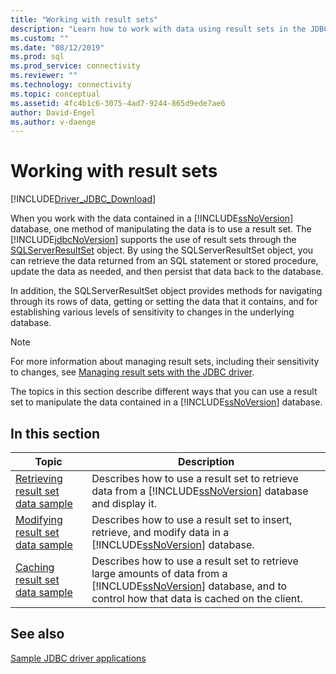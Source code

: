 ```yaml
---
title: "Working with result sets"
description: "Learn how to work with data using result sets in the JDBC Driver for SQL Server in these sample applications."
ms.custom: ""
ms.date: "08/12/2019"
ms.prod: sql
ms.prod_service: connectivity
ms.reviewer: ""
ms.technology: connectivity
ms.topic: conceptual
ms.assetid: 4fc4b1c6-3075-4ad7-9244-865d9ede7ae6
author: David-Engel
ms.author: v-daenge
---
```

# Working with result sets

[!INCLUDE[Driver_JDBC_Download](../../includes/driver_jdbc_download.md)]

When you work with the data contained in a [!INCLUDE[ssNoVersion](../../includes/ssnoversion-md.md)] database, one method of manipulating the data is to use a result set. The [!INCLUDE[jdbcNoVersion](../../includes/jdbcnoversion_md.md)] supports the use of result sets through the [SQLServerResultSet](reference/sqlserverresultset-class.md) object. By using the SQLServerResultSet object, you can retrieve the data returned from an SQL statement or stored procedure, update the data as needed, and then persist that data back to the database.

In addition, the SQLServerResultSet object provides methods for navigating through its rows of data, getting or setting the data that it contains, and for establishing various levels of sensitivity to changes in the underlying database.

> [!NOTE]
> For more information about managing result sets, including their sensitivity to changes, see [Managing result sets with the JDBC driver](managing-result-sets-with-the-jdbc-driver.md).

The topics in this section describe different ways that you can use a result set to manipulate the data contained in a [!INCLUDE[ssNoVersion](../../includes/ssnoversion-md.md)] database.

## In this section

| Topic                                                                     | Description                                                                                                                                                                                          |
| ------------------------------------------------------------------------- | ---------------------------------------------------------------------------------------------------------------------------------------------------------------------------------------------------- |
| [Retrieving result set data sample](retrieving-result-set-data-sample.md) | Describes how to use a result set to retrieve data from a [!INCLUDE[ssNoVersion](../../includes/ssnoversion-md.md)] database and display it.                                                         |
| [Modifying result set data sample](modifying-result-set-data-sample.md)   | Describes how to use a result set to insert, retrieve, and modify data in a [!INCLUDE[ssNoVersion](../../includes/ssnoversion-md.md)] database.                                                      |
| [Caching result set data sample](caching-result-set-data-sample.md)       | Describes how to use a result set to retrieve large amounts of data from a [!INCLUDE[ssNoVersion](../../includes/ssnoversion-md.md)] database, and to control how that data is cached on the client. |

## See also

[Sample JDBC driver applications](sample-jdbc-driver-applications.md)

